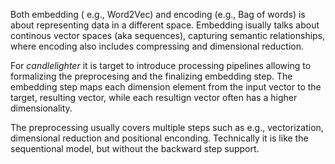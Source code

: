 Both embedding ( e.g., Word2Vec) and encoding  (e.g., Bag of words) is about representing data in a different space. Embedding isually talks about continous vector spaces (aka sequences), capturing semantic relationships, where encoding also includes compressing and dimensional reduction. 

For *candlelighter* it is target to introduce processing pipelines allowing to formalizing the preprocesing and the finalizing embedding step. The embedding step maps each dimension element from the input vector to the target, resulting vector, while each resultign vector often has a higher dimensionality. 

The preprocessing usually covers multiple steps such as e.g., vectorization, dimensional reduction and positional enconding. Technically it is like the sequentional model, but without the backward step support. 